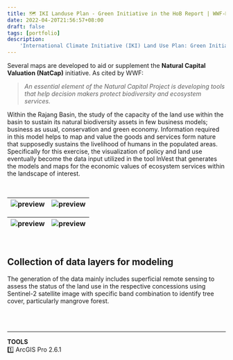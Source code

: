 ```yaml
---
title: 🗺️ IKI Landuse Plan - Green Initiative in the HoB Report | WWF-Malaysia
date: 2022-04-20T21:56:57+08:00
draft: false
tags: [portfolio]
description:
    'International Climate Initiative (IKI) Land Use Plan: Green Initiative in the Heart of Borneo (HoB) Report'
---
```

Several maps are developed to aid or supplement the **Natural Capital Valuation (NatCap)** initiative. As cited by WWF:
&nbsp;

> *An essential element of the Natural Capital Project is developing tools that help decision makers protect biodiversity and ecosystem services.*

Within the Rajang Basin, the study of the capacity of the land use within the basin to sustain its natural biodiversity assets in few business models; business as usual, conservation and green economy. Information required in this model helps to map and value the goods and services form nature that supposedly sustains the livelihood of humans in the populated areas. Specifically for this exercise, the visualization of policy and land use eventually become the data input utilized in the tool InVest that generates the models and maps for the economic values of ecosystem services within the landscape of interest.

&nbsp;

|![preview](/image/blog/wwfmy_iki2018_01.jpg)|![preview](/image/blog/wwfmy_iki2018_02.jpg)|
| :-: | :-: |

|![preview](/image/blog/wwfmy_iki2018_03.jpg)|![preview](/image/blog/wwfmy_iki2018_04.jpg)|
| :-: | :-: |

&nbsp;
## **Collection of data layers for modeling**
The generation of the data mainly includes superficial remote sensing to assess the status of the land use in the respective concessions using Sentinel-2 satellite image with specific band combination to identify tree cover, particularly mangrove forest.

\
&nbsp;
&nbsp; 
_______________________________________________________________________________________________

**TOOLS** \
1️⃣ ArcGIS Pro 2.6.1 
&nbsp;


